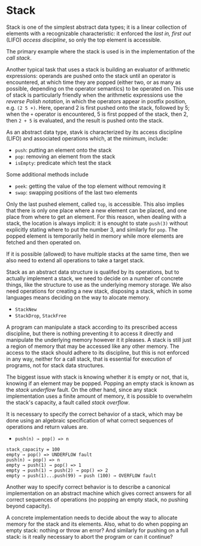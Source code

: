 # Stack

Stack is one of the simplest abstract data types; it is a linear collection of elements with a recognizable characteristic: it enforced the *last in, first out* (LIFO) *access discipline*, so only the top element is accessible.

The primary example where the stack is used is in the implementation of the *call stack*.

Another typical task that uses a stack is building an evaluator of arithmetic expressions: operands are pushed onto the stack until an operator is encountered, at which time they are popped (either two, or as many as possible, depending on the operator semantics) to be operated on. This use of stack is particularly friendly when the arithmetic expressions use the *reverse Polish notation*, in which the operators appear in postfix position, e.g. `(2 5 +)`. Here, operand 2 is first pushed onto the stack, followed by 5; when the `+` operator is encountered, 5 is first popped of the stack, then 2, then `2 + 5` is evaluated, and the result is pushed onto the stack.

As an abstract data type, stavk is characterized by its access discipline (LIFO) and associated operations which, at the minimum, include:
- `push`: putting an element onto the stack
- `pop`: removing an element from the stack
- `isEmpty`: predicate which test the stack

Some additional methods include
- `peek`: getting the value of the top element without removing it
- `swap`: swapping positions of the last two elements

Only the last pushed element, called `top`, is accessible. This also implies that there is only one place where a new element can be placed, and one place from where to get an element. For this reason, when dealing with a stack, the location is always implicit: it is enought to state `push(3)` without explicitly stating where to put the number 3, and similarly for `pop`. The popped element is temporarily held in memory while more elements are fetched and then operated on.

If it is possible (allowed) to have multiple stacks at the same time, then we also need to extend all operations to take a target stack.

Stack as an abstract data structure is qualifed by its operations, but to actually implement a stack, we need to decide on a number of concrete things, like the structure to use as the underlying memory storage. We also need operations for creating a new stack, disposing a stack, which in some languages means deciding on the way to alocate memory.
- `StackNew`
- `StackDrop`, `StackFree`


A program can manipulate a stack according to its prescribed access discipline, but there is nothing preventing it to access it directly and manipulate the underlying memory however it it pleases. A stack is still just a region of memory that may be accessed like any other memory. The access to the stack should adhere to its discipline, but this is not enforced in any way, neither for a call stack, that is essential for execution of programs, not for stack data structures.

The biggest issue with stack is knowing whether it is empty or not, that is, knowing if an element may be popped. Popping an empty stack is known as the *stack underflow* fault. On the other hand, since any stack implementation uses a finite amount of memory, it is possible to overwhelm the stack's capacity, a fault called *stack overflow*.

It is necessary to specify the correct behavior of a stack, which may be done using an algebraic specification of what correct sequences of operations and return values are.
- `push(n) → pop() => n`

```
stack_capacity = 100
empty → pop() => UNDERFLOW fault
push(n) → pop() => n
empty → push(1) → pop() => 1
empty → push(1) → push(2) → pop() => 2
empty → push(1)...push(99) → push (100) → OVERFLOW fault
```

Another way to specify correct behavior is to describe a canonical implementation on an abstract machine which gives correct answers for all correct sequences of operations (no popping an empty stack, no pushing beyond capacity).

A concrete implementation needs to decide about the way to allocate memory for the stack and its elements. Also, what to do when popping an empty stack: nothing or throw an error? And similarly for pushing on a full stack: is it really necessary to abort the program or can it continue?
